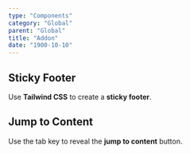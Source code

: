 ```yaml
---
type: "Components"
category: "Global"
parent: "Global"
title: "Addon"
date: "1900-10-10"
---
```


## Sticky Footer

Use **Tailwind CSS** to create a **sticky footer**.

<demo>
  <div class="docs_demo_item" data-iframe="xtendui/demos/components/global/stickyfooter">
  </div>
</demo>

## Jump to Content

Use the tab key to reveal the **jump to content** button.

<demo>
  <div class="docs_demo_item" data-iframe="xtendui/demos/components/global/jumptocontent">
  </div>
</demo>
